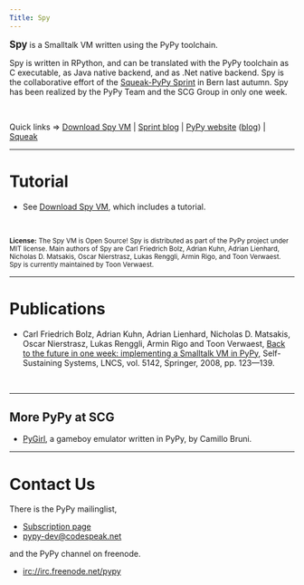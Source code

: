 ```yaml
---
Title: Spy
---
```


<b><big style="font-style: bigger;">Spy</big></b> is a Smalltalk VM written using the PyPy toolchain.

Spy is written in RPython, and can be translated with the PyPy toolchain as C executable, as Java native backend, and as .Net native backend. Spy is the collaborative effort of the [Squeak-PyPy Sprint](%base_url%/wiki/events/pypysprint) in Bern last autumn. Spy has been realized by the PyPy Team and the SCG Group  in only one week.

&nbsp;

Quick links &rArr; [Download Spy VM](%base_url%/wiki/projects/archive/spy/tutorial) | [Sprint blog](http://morepypy.blogspot.com) | [PyPy website](http://codespeak.net/pypy) ([blog](http://pypysqueak.blogspot.com)) | [Squeak](http://www.squeak.org) 


---

# Tutorial


-  See [Download Spy VM](%base_url%/wiki/projects/archive/spy/tutorial), which includes a tutorial.

&nbsp;

<small><p><b>License:</b> The Spy VM is Open Source! Spy is distributed as part of the PyPy project under MIT license. Main authors of Spy are Carl Friedrich Bolz, Adrian Kuhn, Adrian Lienhard, Nicholas D. Matsakis, Oscar Nierstrasz, Lukas Renggli, Armin Rigo, and Toon Verwaest. Spy is currently maintained by Toon Verwaest.</p></small>


---

# Publications


-  Carl Friedrich Bolz, Adrian Kuhn, Adrian Lienhard, Nicholas D. Matsakis, Oscar Nierstrasz, Lukas Renggli, Armin Rigo and Toon Verwaest, [Back to the future in one week: implementing a Smalltalk VM in PyPy,](http://www.iam.unibe.ch/~scg/Archive/Papers/Bolz08aSpy.pdf) Self-Sustaining Systems, LNCS, vol. 5142, Springer, 2008, pp. 123&mdash;139.

&nbsp;


---

## More PyPy at SCG


-  [PyGirl](%base_url%/wiki/projects/archive/pygirl), a gameboy emulator written in PyPy, by Camillo Bruni.


---

# Contact Us

There is the PyPy mailinglist, 


-  [Subscription page](http://codespeak.net/mailman/listinfo/pypy-dev)
-  <a href="mailto:pypy-dev@codespeak.net">pypy-dev@codespeak.net</a>
 

and the PyPy channel on freenode.


-  [irc://irc.freenode.net/pypy](irc://irc.freenode.net/pypy)

<script>document.getElementsByTagName("h1").item(0).innerText="Welcome to Spy VM"</script>
